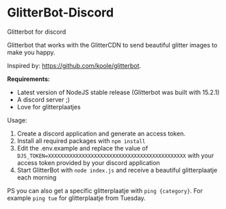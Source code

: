# GlitterBot-Discord
Glitterbot for discord

Glitterbot that works with the GlitterCDN to send beautiful glitter images to make you happy.

Inspired by: https://github.com/koole/glitterbot.

<b>Requirements:</b>
- Latest version of NodeJS stable release (Glitterbot was built with 15.2.1)
- A discord server ;)
- Love for glitterplaatjes

Usage:

1. Create a discord application and generate an access token.
2. Install all required packages with ```npm install```
3. Edit the .env.example and replace the value of ```DJS_TOKEN=XXXXXXXXXXXXXXXXXXXXXXXXXXXXXXXXXXXXXXXXXXXXX``` with your access token provided by your discord application
4. Start GlitterBot with ```node index.js``` and receive a beautiful glitterplaatje each morning

PS you can also get a specific glitterplaatje with ```ping {category}```. For example ```ping tue``` for glitterplaatje from Tuesday.

